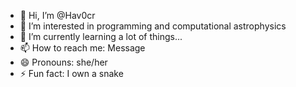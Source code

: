 - 👋 Hi, I’m @Hav0cr
- 👀 I’m interested in programming and computational astrophysics
- 🌱 I’m currently learning a lot of things...
- 📫 How to reach me: Message
- 😄 Pronouns: she/her
- ⚡ Fun fact: I own a snake

<!---
Hav0cr/Hav0cr is a ✨ special ✨ repository because its `README.md` (this file) appears on your GitHub profile.
You can click the Preview link to take a look at your changes.
--->
